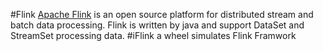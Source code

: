 #Flink
[Apache Flink](http://flink.apache.org/) is an open source platform for distributed stream and batch data processing.
Flink is written by java and support DataSet and StreamSet processing data.
#iFlink 
a wheel simulates Flink Framwork
